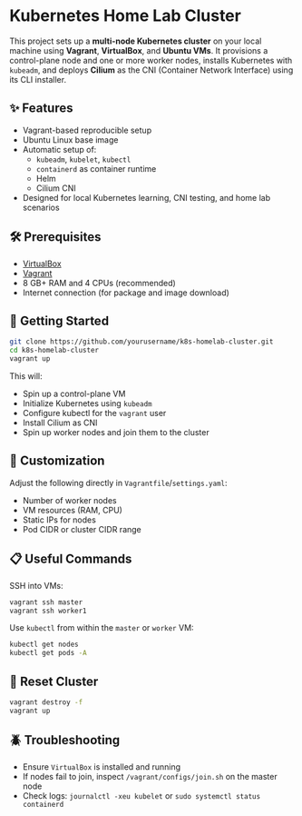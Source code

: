 # Kubernetes Home Lab Cluster

This project sets up a **multi-node Kubernetes cluster** on your local machine using **Vagrant**, **VirtualBox**, and **Ubuntu VMs**. It provisions a control-plane node and one or more worker nodes, installs Kubernetes with `kubeadm`, and deploys **Cilium** as the CNI (Container Network Interface) using its CLI installer.

## ✨ Features

- Vagrant-based reproducible setup
- Ubuntu Linux base image
- Automatic setup of:
    - `kubeadm`, `kubelet`, `kubectl`
    - `containerd` as container runtime
    - Helm
    - Cilium CNI
- Designed for local Kubernetes learning, CNI testing, and home lab scenarios

## 🛠️ Prerequisites

- [VirtualBox](https://www.virtualbox.org/)
- [Vagrant](https://www.vagrantup.com/)
- 8 GB+ RAM and 4 CPUs (recommended)
- Internet connection (for package and image download)

## 🚀 Getting Started

```bash
git clone https://github.com/yourusername/k8s-homelab-cluster.git
cd k8s-homelab-cluster
vagrant up
```

This will:

* Spin up a control-plane VM
* Initialize Kubernetes using `kubeadm`
* Configure kubectl for the `vagrant` user
* Install Cilium as CNI
* Spin up worker nodes and join them to the cluster

## 🧹 Customization

Adjust the following directly in `Vagrantfile`/`settings.yaml`:

* Number of worker nodes
* VM resources (RAM, CPU)
* Static IPs for nodes
* Pod CIDR or cluster CIDR range

## 📋 Useful Commands

SSH into VMs:

```bash
vagrant ssh master
vagrant ssh worker1
```

Use `kubectl` from within the `master` or `worker` VM:

```bash
kubectl get nodes
kubectl get pods -A
```

## 🔁 Reset Cluster

```bash
vagrant destroy -f
vagrant up
```

## 🪲 Troubleshooting

* Ensure `VirtualBox` is installed and running
* If nodes fail to join, inspect `/vagrant/configs/join.sh` on the master node
* Check logs: `journalctl -xeu kubelet` or `sudo systemctl status containerd`
